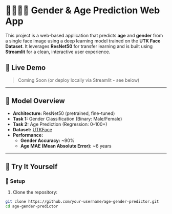 # 🧑‍👩‍👧‍👦 Gender & Age Prediction Web App

This project is a web-based application that predicts **age** and **gender** from a single face image using a deep learning model trained on the **UTK Face Dataset**. It leverages **ResNet50** for transfer learning and is built using **Streamlit** for a clean, interactive user experience.

## 🚀 Live Demo

> Coming Soon (or deploy locally via Streamlit - see below)

---

## 🧠 Model Overview

- **Architecture:** ResNet50 (pretrained, fine-tuned)
- **Task 1:** Gender Classification (Binary: Male/Female)
- **Task 2:** Age Prediction (Regression: 0–100+)
- **Dataset:** [UTKFace](https://susanqq.github.io/UTKFace/)
- **Performance:**
  - **Gender Accuracy:** ~90%
  - **Age MAE (Mean Absolute Error):** ~6 years

---

## 🧪 Try It Yourself

### 🔧 Setup

1. Clone the repository:

```bash
git clone https://github.com/your-username/age-gender-predictor.git
cd age-gender-predictor
